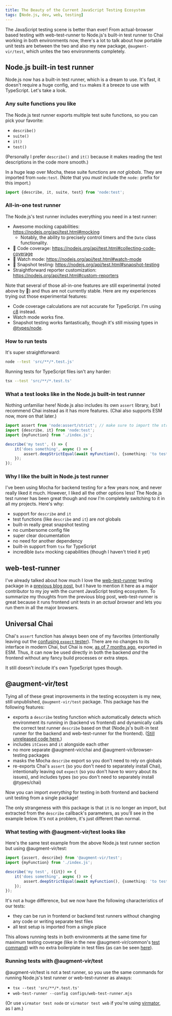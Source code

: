 ```yaml
---
title: The Beauty of the Current JavaScript Testing Ecosystem
tags: [Node.js, dev, web, testing]
---
```


The JavaScript testing scene is better than ever! From actual-browser based testing with web-test-runner to Node.js's built-in test runner to Chai working in both environments now, there's a lot to talk about how portable unit tests are between the two and also my new package, `@augment-vir/test`, which unites the two environments completely.

<!-- truncate -->

## Node.js built-in test runner

Node.js now has a built-in test runner, which is a dream to use. It's fast, it doesn't require a huge config, and `tsx` makes it a breeze to use with TypeScript. Let's take a look.

### Any suite functions you like

The Node.js test runner exports multiple test suite functions, so you can pick your favorite:

-   `describe()`
-   `suite()`
-   `it()`
-   `test()`

(Personally I prefer `describe()` and `it()` because it makes reading the test descriptions in the code more smooth.)

In a huge leap over Mocha, these suite functions are _not globals_. They are imported from `node:test`. (Note that you _must_ include the `node:` prefix for this import.)

```typescript
import {describe, it, suite, test} from 'node:test';
```

### All-in-one test runner

The Node.js's test runner includes everything you need in a test runner:

-   Awesome mocking capabilities: https://nodejs.org/api/test.html#mocking
    -   Notably, the ability to precisely control timers and the `Date` class functionality.
-   🧪 Code coverage: https://nodejs.org/api/test.html#collecting-code-coverage
-   🧪 Watch mode: https://nodejs.org/api/test.html#watch-mode
-   🧪 Snapshot testing: https://nodejs.org/api/test.html#snapshot-testing
-   Straightforward reporter customization: https://nodejs.org/api/test.html#custom-reporters

Note that several of those all-in-one features are still experimental (noted above by 🧪) and thus are not currently stable. Here are my experiences trying out those experimental features:

-   Code coverage calculations are not accurate for TypeScript. I'm using [c8](https://www.npmjs.com/package/c8) instead.
-   Watch mode works fine.
-   Snapshot testing works fantastically, though it's still missing types in [@types/node](https://www.npmjs.com/package/@types/node).

### How to run tests

It's super straightforward:

```sh
node --test 'src/**/*.test.js'
```

Running tests for TypeScript files isn't any harder:

```sh
tsx --test 'src/**/*.test.ts'
```

### What a test looks like in the Node.js built-in test runner

Nothing unfamiliar here! Node.js also includes its own `assert` library, but I recommend Chai instead as it has more features. (Chai also supports ESM now, more on that later.)

```typescript
import assert from 'node:assert/strict'; // make sure to import the strict version
import {describe, it} from 'node:test';
import {myFunction} from './index.js';

describe('my test', () => {
    it('does something', async () => {
        assert.deepStrictEqual(await myFunction(), {something: 'to test'});
    });
});
```

### Why I like the built in Node.js test runner

I've been using Mocha for backend testing for a few years now, and never really liked it much. However, I liked all the other options less! The Node.js test runner has been great though and now I'm completely switching to it in all my projects. Here's why:

-   support for `describe` and `it`
-   test functions (like `describe` and `it`) are _not_ globals
-   built-in really great snapshot testing
-   no cumbersome config file
-   super clear documentation
-   no need for another dependency
-   built-in support from `tsx` for TypeScript
-   incredible `Date` mocking capabilities (though I haven't tried it yet)

## web-test-runner

I've already talked about how much I love the [web-test-runner](https://modern-web.dev/docs/test-runner/overview/) testing package in a [previous blog post](/2024-06-27-javascript-testing-packages#web-test-runner), but I have to mention it here as a major contributor to my joy with the current JavaScript testing ecosystem. To summarize my thoughts from the previous blog post, web-test-runner is great because it runs frontend unit tests in an _actual browser_ and lets you run them in all the major browsers.

## Universal Chai

Chai's `assert` function has always been one of my favorites (intentionally leaving out the [confusing `expect` tester](/2024-06-27-javascript-testing-packages#chai)). There are no changes to its interface in modern Chai, but Chai is now, [as of 7 months ago](https://www.npmjs.com/package/chai/v/5.0.0), exported in ESM. Thus, it can now be used directly in both the backend _and_ the frontend without any fancy build processes or extra steps.

It still doesn't include it's own TypeScript types though.

## @augment-vir/test

Tying all of these great improvements in the testing ecosystem is my new, still unpublished, `@augment-vir/test` package. This package has the following features:

-   exports a `describe` testing function which automatically detects which environment its running in (backend vs frontend) and dynamically calls the correct test runner `describe` based on that (Node.js's built-in test runner for the backend and web-test-runner for the frontend). ([Still unreleased code here.](https://github.com/electrovir/augment-vir/blob/d8974a80b042ecdf06e9707a7d2daa198bf34d01/packages/test/src/augments/universal-testing-suite/universal-describe.ts#L150))
-   includes `itCases` and `it` alongside each other
-   no more separate @augment-vir/chai and @augment-vir/browser-testing packages
-   masks the Mocha `describe` export so you don't need to rely on globals
-   re-exports Chai's `assert` (so you don't need to separately install Chai), intentionally leaving out `expect` (so you don't have to worry about its issues), and includes types (so you don't need to separately install @types/chai)

Now you can import _everything_ for testing in both frontend and backend unit testing from a single package!

The only strangeness with this package is that `it` is no longer an import, but extracted from the `describe` callback's parameters, as you'll see in the example below. It's not a problem, it's just different than normal.

### What testing with @augment-vir/test looks like

Here's the same test example from the above Node.js test runner section but using @augment-vir/test:

```typescript
import {assert, describe} from '@augment-vir/test';
import {myFunction} from './index.js';

describe('my test', ({it}) => {
    it('does something', async () => {
        assert.deepStrictEqual(await myFunction(), {something: 'to test'});
    });
});
```

It's not a huge difference, but we now have the following characteristics of our tests:

-   they can be run in frontend or backend test runners without changing any code or writing separate test files
-   all test setup is imported from a single place

This allows running tests in both environments at the same time for maximum testing coverage (like in the new @augment-vir/common's [test command](https://github.com/electrovir/augment-vir/blob/d8974a80b042ecdf06e9707a7d2daa198bf34d01/packages/common/package.json#L24)) with no extra boilerplate in test files (as can be seen [here](https://github.com/electrovir/augment-vir/blob/d8974a80b042ecdf06e9707a7d2daa198bf34d01/packages/common/src/augments/array/array-element.test.ts)).

### Running tests with @augment-vir/test

@augment-vir/test is not a test runner, so you use the same commands for running Node.js's test runner or web-test-runner as always:

-   `tsx --test 'src/**/*.test.ts'`
-   `web-test-runner --config configs/web-test-runner.mjs`

(Or use `virmator test node` or `virmator test web` if you're using [virmator](https://www.npmjs.com/package/virmator), as I am.)
